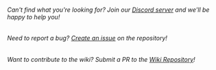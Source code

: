 ###### Can't find what you're looking for? Join our [Discord server](https://discord.gg/PXUEbbF) and we'll be happy to help you!

###### Need to report a bug? [Create an issue](https://github.com/PolyhedralDev/Terra/issues/new) on the repository!

###### Want to contribute to the wiki? Submit a PR to the [Wiki Repository](https://github.com/PolyhedralDev/TerraWiki/)!